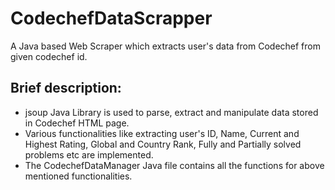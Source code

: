 # CodechefDataScrapper
A Java based Web Scraper which extracts user's data from Codechef from given codechef id.

## Brief description:
<ul>
  <li>jsoup Java Library is used to parse, extract and manipulate data stored in Codechef HTML page.</li>
  <li>Various functionalities like extracting user's ID, Name, Current and Highest Rating, Global and Country Rank, Fully and Partially solved problems etc are implemented.</li>
  <li>The CodechefDataManager Java file contains all the functions for above mentioned functionalities.</li>
 </ul>
